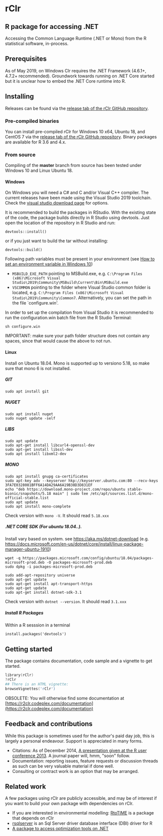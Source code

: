 # rClr

## R package for accessing .NET

Accessing the Common Language Runtime (.NET or Mono) from the R statistical software, in-process.

## Prerequisites

As of May 2019, on Windows Clr requires the .NET Framework (4.6.1+, 4.7.2+ recommended). Groundwork towards running on .NET Core started but it is unclear how to embed the .NET Core runtime into R.

## Installing

Releases can be found via the [release tab of the rClr GitHub repository](https://github.com/Open-Systems-Pharmacology/rClr/releases).

### Pre-compiled binaries

You can install pre-compiled rClr for Windows 10 x64, Ubuntu 18, and CentOS 7 via the [release tab of the rClr GitHub repository](https://github.com/Open-Systems-Pharmacology/rClr/releases). Binary packages are available for R 3.6 and 4.x.

### From source

Compiling of the **master** branch from source has been tested under Windows 10 and Linux Ubuntu 18.

#### Windows

On Windows you will need a C# and C and/or Visual C++ compiler. The current releases have been made using the Visual Studio 2019 toolchain. Check the [visual studio download page](https://visualstudio.microsoft.com/downloads/) for options.

It is recommended to build the packages in RStudio. With the existing state of the code, the package builds directly in R Studio using devtools. Just open the location of the repository in R Studio and run:

```
devtools::install()
```

or if you just want to build the tar without installing:

```
devtools::build()
```


Following path variables must be present in your environment (see [How to set an environment variable in Windows 10](https://www.onmsft.com/how-to/how-to-set-an-environment-variable-in-windows-10))

- `MSBUILD_EXE_PATH` pointing to MSBuild.exe, e.g. `C:\Program Files (x86)\Microsoft Visual Studio\2019\Community\MSBuild\Current\Bin\MSBuild.exe`
- `VSCOMMON` pointing to the folder where Visual Studio common folder is located, e.g. `C:\Program Files (x86)\Microsoft Visual Studio\2019\Community\Common7`. Alternatively, you can set the path in the file `configure.win'.

In order to set up the compilation from Visual Studio it is recommended to run the configuration.win batch file from the R Studio Terminal:

```
sh configure.win
```

IMPORTANT: make sure your path folder structure does not contain any spaces, since that would cause the above to not run.

#### Linux

Install on Ubuntu 18.04. Mono is supported up to versiono 5.18, so make sure that mono 6 is not installed.

##### GIT
```
sudo apt install git
```

##### NUGET
```
sudo apt install nuget
sudo nuget update -self
```

##### LIBS
```
sudo apt update
sudo apt-get install libcurl4-openssl-dev
sudo apt-get install libssl-dev
sudo apt install libxml2-dev
```

##### MONO

```
sudo apt install gnupg ca-certificates
sudo apt-key adv --keyserver hkp://keyserver.ubuntu.com:80 --recv-keys 3FA7E0328081BFF6A14DA29AA6A19B38D3D831EF
echo "deb https://download.mono-project.com/repo/ubuntu stable-bionic/snapshots/5.18 main" | sudo tee /etc/apt/sources.list.d/mono-official-stable.list
sudo apt update
sudo apt install mono-complete
```

Check version with `mono -V`. It should read `5.18.xxx`


##### .NET CORE SDK (For ubuntu 18.04..). 

Install vary based on system. see https://aka.ms/dotnet-download
(e.g. https://docs.microsoft.com/en-us/dotnet/core/install/linux-package-manager-ubuntu-1910)


```
wget -q https://packages.microsoft.com/config/ubuntu/18.04/packages-microsoft-prod.deb -O packages-microsoft-prod.deb
sudo dpkg -i packages-microsoft-prod.deb

sudo add-apt-repository universe
sudo apt-get update
sudo apt-get install apt-transport-https
sudo apt-get update
sudo apt-get install dotnet-sdk-3.1
```

Check version with `dotnet --version`. It should read `3.1.xxx`


##### Install R Packages

Within a R sesssion in a terminal

```
install.packages('devtools')
```

## Getting started

The package contains documentation, code sample and a vignette to get started.

```S
library(rClr)
?rClr
## There is an HTML vignette:
browseVignettes('rClr')
```

OBSOLETE: You will otherwise find some documentation at [https://r2clr.codeplex.com/documentation](https://r2clr.codeplex.com/documentation)

## Feedback and contributions

While this package is sometimes used for the author's paid day job, this is largely a personal endeavour. Support is appreciated in many forms.

* Citations: As of December 2014, [A presentation given at the R user conference 2013](https://publications.csiro.au/rpr/pub?list=ASE&pid=csiro:EP132284&expert=false&sb=RECENT&n=6&rpp=50&page=17&tr=3274&dr=all&csiro.affiliation=B3800). A journal paper will, hmm, "soon" follow.
* Documentation: reporting issues, feature requests or discussion threads as such can be very valuable material if done well.  
* Consulting or contract work is an option that may be arranged.

## Related work

A few packages using rClr are publicly accessible, and may be of interest if you want to build your own package with dependencies on rClr.

* If you are interested in environmental modelling: [RtoTIME](https://github.com/jmp75/RtoTIME) is a package that depends on rClr
* [rsqlserver](https://github.com/agstudy/rsqlserver) is an Sql Server driver database interface (DBI) driver for R
* [A package to access optimization tools on .NET](https://github.com/jmp75/metaheuristics/tree/master/R/pkgs/mh)
